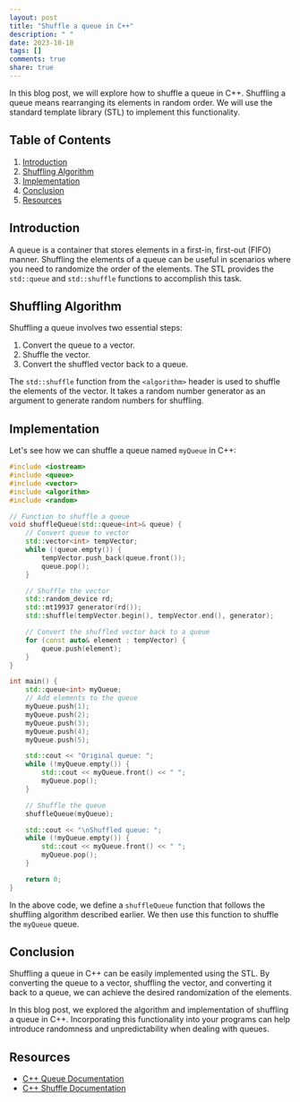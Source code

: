 ```yaml
---
layout: post
title: "Shuffle a queue in C++"
description: " "
date: 2023-10-10
tags: []
comments: true
share: true
---
```


In this blog post, we will explore how to shuffle a queue in C++. Shuffling a queue means rearranging its elements in random order. We will use the standard template library (STL) to implement this functionality.

## Table of Contents
1. [Introduction](#introduction)
2. [Shuffling Algorithm](#shuffling-algorithm)
3. [Implementation](#implementation)
4. [Conclusion](#conclusion)
5. [Resources](#resources)

## Introduction

A queue is a container that stores elements in a first-in, first-out (FIFO) manner. Shuffling the elements of a queue can be useful in scenarios where you need to randomize the order of the elements. The STL provides the `std::queue` and `std::shuffle` functions to accomplish this task.

## Shuffling Algorithm

Shuffling a queue involves two essential steps:

1. Convert the queue to a vector.
2. Shuffle the vector.
3. Convert the shuffled vector back to a queue.

The `std::shuffle` function from the `<algorithm>` header is used to shuffle the elements of the vector. It takes a random number generator as an argument to generate random numbers for shuffling.

## Implementation

Let's see how we can shuffle a queue named `myQueue` in C++:

```cpp
#include <iostream>
#include <queue>
#include <vector>
#include <algorithm>
#include <random>

// Function to shuffle a queue
void shuffleQueue(std::queue<int>& queue) {
    // Convert queue to vector
    std::vector<int> tempVector;
    while (!queue.empty()) {
        tempVector.push_back(queue.front());
        queue.pop();
    }

    // Shuffle the vector
    std::random_device rd;
    std::mt19937 generator(rd());
    std::shuffle(tempVector.begin(), tempVector.end(), generator);

    // Convert the shuffled vector back to a queue
    for (const auto& element : tempVector) {
        queue.push(element);
    }
}

int main() {
    std::queue<int> myQueue;
    // Add elements to the queue
    myQueue.push(1);
    myQueue.push(2);
    myQueue.push(3);
    myQueue.push(4);
    myQueue.push(5);

    std::cout << "Original queue: ";
    while (!myQueue.empty()) {
        std::cout << myQueue.front() << " ";
        myQueue.pop();
    }

    // Shuffle the queue
    shuffleQueue(myQueue);

    std::cout << "\nShuffled queue: ";
    while (!myQueue.empty()) {
        std::cout << myQueue.front() << " ";
        myQueue.pop();
    }

    return 0;
}
```

In the above code, we define a `shuffleQueue` function that follows the shuffling algorithm described earlier. We then use this function to shuffle the `myQueue` queue.

## Conclusion

Shuffling a queue in C++ can be easily implemented using the STL. By converting the queue to a vector, shuffling the vector, and converting it back to a queue, we can achieve the desired randomization of the elements.

In this blog post, we explored the algorithm and implementation of shuffling a queue in C++. Incorporating this functionality into your programs can help introduce randomness and unpredictability when dealing with queues.

## Resources

- [C++ Queue Documentation](https://en.cppreference.com/w/cpp/container/queue)
- [C++ Shuffle Documentation](https://en.cppreference.com/w/cpp/algorithm/random_shuffle)